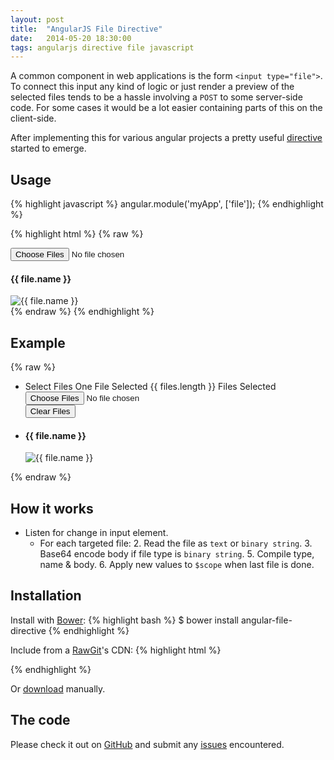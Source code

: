 ```yaml
---
layout: post
title:  "AngularJS File Directive"
date:   2014-05-20 18:30:00
tags: angularjs directive file javascript
---
```


A common component in web applications is the form `<input type="file">`.
To connect this input any kind of logic or just render a preview of the selected files tends to be a hassle involving a `POST` to some server-side code.
For some cases it would be a lot easier containing parts of this on the client-side.

After implementing this for various angular projects a pretty useful [directive](github-repo) started to emerge.

## Usage

{% highlight javascript %}
angular.module('myApp', ['file']);
{% endhighlight %}

{% highlight html %}
{% raw %}
<!-- Bind the values to $scope.files -->
<input type="file"
  file="files"
  accept="image/*"
  multiple>

<!-- Render the selected files directly in the view -->
<div ng-repeat="file in files">
  <h4>{{ file.name }}</h4>
  <img alt="{{ file.name }}"
    ng-src="data:{{ file.type }};base64,{{ file.body }}">
</div>
{% endraw %}
{% endhighlight %}

## Example
{% raw %}
<ul ng-app="myApp" ng-controller="MainCtrl" class="list-group">
  <li class="list-group-item">
    <div class="form-group">
      <label class="btn btn-lg btn-block" ng-class="{'btn-warning': !files, 'btn-success': files}">
        <span ng-show="!files">Select Files</span>
        <span ng-show="files.length === 1">One File Selected</span>
        <span ng-show="files.length > 1">{{ files.length }} Files Selected</span>
        <input class="hidden" type="file" file="files" accept="image/*" multiple>
      </label>
    </div>
    <div class="form-group" ng-show="files">
      <button class="btn btn-block btn-danger" ng-click="clear()">Clear Files</button>
    </div>
  </li>
  <li class="list-group-item" ng-repeat="file in files">
    <h4 class="list-group-item-heading">{{ file.name }}</h4>
    <img class="img-responsive" ng-src="data:{{ file.type }};base64,{{ file.body }}" alt="{{ file.name }}">
  </li>
</ul>
<script src="//cdnjs.cloudflare.com/ajax/libs/angular.js/1.2.16/angular.min.js"></script>
<script src="//cdn.rawgit.com/vpegado/angular-file-directive/v1.1.0/file.js"></script>
<script>
angular.module('myApp', ['file'])
  .controller('MainCtrl', function ($scope) {
    $scope.clear = function () {
      delete $scope.files;
    };
  });
</script>
{% endraw %}

## How it works
- Listen for change in input element.
    - For each targeted file:
        2. Read the file as `text` or `binary string`.
        3. Base64 encode body if file type is `binary string`.
        5. Compile type, name & body.
        6. Apply new values to `$scope` when last file is done.

## Installation
Install with [Bower](bower):
{% highlight bash %}
$ bower install angular-file-directive
{% endhighlight %}

Include from a [RawGit](rawgit)'s CDN:
{% highlight html %}
<script src="//cdn.rawgit.com/vpegado/angular-file-directive/v1.1.0/file.js"></script>
{% endhighlight %}

Or [download](https://github.com/vpegado/angular-file-directive/archive/master.zip) manually.

## The code
Please check it out on [GitHub](github-repo) and submit any [issues](github-issues) encountered.

[bower]: http://bower.io/
[rawgit]: https://rawgit.com/
[github-repo]: https://github.com/vpegado/angular-file-directive
[github-issues]: https://github.com/vpegado/angular-file-directive/issues